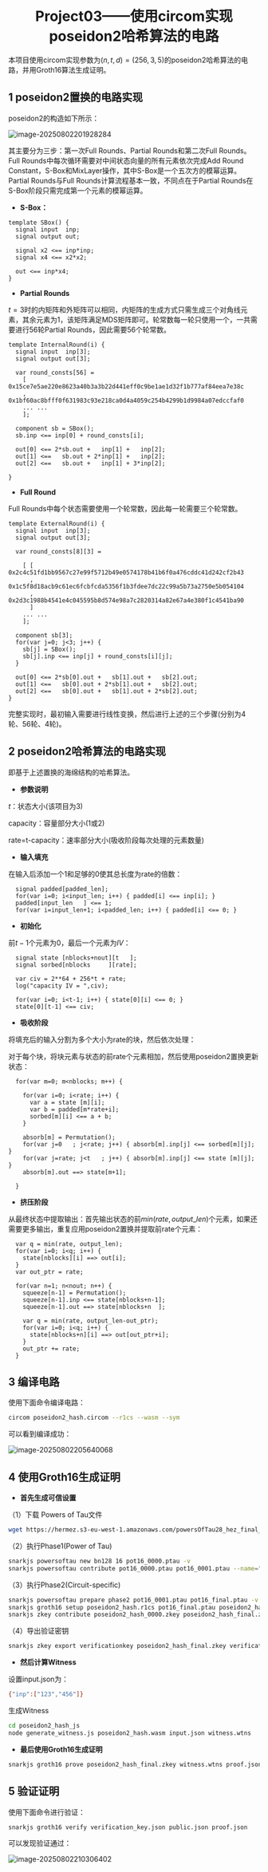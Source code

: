 # <center> Project03——使用circom实现poseidon2哈希算法的电路<center>

本项目使用circom实现参数为$(n,t,d)=(256,3,5)$的poseidon2哈希算法的电路，并用Groth16算法生成证明。

## 1 poseidon2置换的电路实现

poseidon2的构造如下所示：

![image-20250802201928284](C:/Users/86189/Desktop/%E5%88%9B%E6%96%B0%E5%88%9B%E4%B8%9A%E5%AE%9E%E8%B7%B5/project03/image/poseidon2.png)

其主要分为三步：第一次Full Rounds、Partial Rounds和第二次Full Rounds。Full Rounds中每次循环需要对中间状态向量的所有元素依次完成Add Round Constant，S-Box和MixLayer操作，其中S-Box是一个五次方的模幂运算。Partial Rounds与Full Rounds计算流程基本一致，不同点在于Partial Rounds在S-Box阶段只需完成第一个元素的模幂运算。

* **S-Box：**

```
template SBox() {
  signal input  inp;
  signal output out;

  signal x2 <== inp*inp;
  signal x4 <== x2*x2;

  out <== inp*x4;
}
```

* **Partial Rounds**

$t=3$时的内矩阵和外矩阵可以相同，内矩阵的生成方式只需生成三个对角线元素，其余元素为1，该矩阵满足MDS矩阵即可。轮常数每一轮只使用一个，一共需要进行56轮Partial Rounds，因此需要56个轮常数。

```
template InternalRound(i) {
  signal input  inp[3];
  signal output out[3];

  var round_consts[56] = 
    [ 0x15ce7e5ae220e8623a40b3a3b22d441eff0c9be1ae1d32f1b777af84eea7e38c
    , 0x1bf60ac8bfff0f631983c93e218ca0d4a4059c254b4299b1d9984a07edccfaf0
    ... ...
    ];

  component sb = SBox();
  sb.inp <== inp[0] + round_consts[i];

  out[0] <== 2*sb.out +   inp[1] +   inp[2];
  out[1] <==   sb.out + 2*inp[1] +   inp[2];
  out[2] <==   sb.out +   inp[1] + 3*inp[2];

}

```

* **Full Round**

Full Rounds中每个状态需要使用一个轮常数，因此每一轮需要三个轮常数。

```
template ExternalRound(i) {
  signal input  inp[3];
  signal output out[3];

  var round_consts[8][3] = 

    [ [ 0x2c4c51fd1bb9567c27e99f5712b49e0574178b41b6f0a476cddc41d242cf2b43
      , 0x1c5f8d18acb9c61ec6fcbfcda5356f1b3fdee7dc22c99a5b73a2750e5b054104
      , 0x2d3c1988b4541e4c045595b8d574e98a7c2820314a82e67a4e380f1c4541ba90 
      ]
	... ...
    ];

  component sb[3];
  for(var j=0; j<3; j++) {
    sb[j] = SBox();
    sb[j].inp <== inp[j] + round_consts[i][j];
  }

  out[0] <== 2*sb[0].out +   sb[1].out +   sb[2].out;
  out[1] <==   sb[0].out + 2*sb[1].out +   sb[2].out;
  out[2] <==   sb[0].out +   sb[1].out + 2*sb[2].out;
}
```

完整实现时，最初输入需要进行线性变换，然后进行上述的三个步骤(分别为4轮、56轮、4轮)。

## 2 poseidon2哈希算法的电路实现

即基于上述置换的海绵结构的哈希算法。

* **参数说明**

$t$：状态大小(该项目为3)

capacity：容量部分大小(1或2)

rate=t-capacity：速率部分大小(吸收阶段每次处理的元素数量)

* **输入填充**

在输入后添加一个1和足够的0使其总长度为rate的倍数：

```
  signal padded[padded_len];
  for(var i=0; i<input_len; i++) { padded[i] <== inp[i]; }
  padded[input_len   ] <== 1;
  for(var i=input_len+1; i<padded_len; i++) { padded[i] <== 0; } 
```

* **初始化**

前$t-1$个元素为0，最后一个元素为$IV$：

```
  signal state [nblocks+nout][t   ];
  signal sorbed[nblocks     ][rate];
 
  var civ = 2**64 + 256*t + rate;
  log("capacity IV = ",civ);

  for(var i=0; i<t-1; i++) { state[0][i] <== 0; }
  state[0][t-1] <== civ;
```

* **吸收阶段**

将填充后的输入分割为多个大小为rate的块，然后依次处理：

对于每个块，将块元素与状态的前rate个元素相加，然后使用poseidon2置换更新状态：

```
  for(var m=0; m<nblocks; m++) {

    for(var i=0; i<rate; i++) {
      var a = state [m][i];
      var b = padded[m*rate+i];
      sorbed[m][i] <== a + b;
    }
 
    absorb[m] = Permutation();
    for(var j=0   ; j<rate; j++) { absorb[m].inp[j] <== sorbed[m][j]; }
    for(var j=rate; j<t   ; j++) { absorb[m].inp[j] <== state [m][j]; }
    absorb[m].out ==> state[m+1];

  }
```

* **挤压阶段**

从最终状态中提取输出：首先输出状态的前$min(rate,output\_len)$个元素，如果还需要更多输出，重复应用poseidon2置换并提取前rate个元素：

```
  var q = min(rate, output_len);
  for(var i=0; i<q; i++) {
    state[nblocks][i] ==> out[i];
  }
  var out_ptr = rate;

  for(var n=1; n<nout; n++) {
    squeeze[n-1] = Permutation();
    squeeze[n-1].inp <== state[nblocks+n-1];
    squeeze[n-1].out ==> state[nblocks+n  ];

    var q = min(rate, output_len-out_ptr);
    for(var i=0; i<q; i++) {
      state[nblocks+n][i] ==> out[out_ptr+i];
    }
    out_ptr += rate;
  }
```

## 3 编译电路

使用下面命令编译电路：

```bash
circom poseidon2_hash.circom --r1cs --wasm --sym
```

可以看到编译成功：

![image-20250802205640068](C:/Users/86189/Desktop/%E5%88%9B%E6%96%B0%E5%88%9B%E4%B8%9A%E5%AE%9E%E8%B7%B5/project03/image/%E7%BC%96%E8%AF%91%E7%BB%93%E6%9E%9C.png)

## 4 使用Groth16生成证明

* **首先生成可信设置**

（1）下载 Powers of Tau文件

```bash
wget https://hermez.s3-eu-west-1.amazonaws.com/powersOfTau28_hez_final_16.ptau
```

（2）执行Phase1(Power of Tau)

```bash
snarkjs powersoftau new bn128 16 pot16_0000.ptau -v
snarkjs powersoftau contribute pot16_0000.ptau pot16_0001.ptau --name="First contribution" -v
```

（3）执行Phase2(Circuit-specific)

```bash
snarkjs powersoftau prepare phase2 pot16_0001.ptau pot16_final.ptau -v
snarkjs groth16 setup poseidon2_hash.r1cs pot16_final.ptau poseidon2_hash_0000.zkey
snarkjs zkey contribute poseidon2_hash_0000.zkey poseidon2_hash_final.zkey --name="Contributor" -v
```

（4）导出验证密钥

```bash
snarkjs zkey export verificationkey poseidon2_hash_final.zkey verification_key.json
```

* **然后计算Witness**

设置input.json为：

```bash
{"inp":["123","456"]}
```

生成Witness

```bash
cd poseidon2_hash_js
node generate_witness.js poseidon2_hash.wasm input.json witness.wtns
```

* **最后使用Groth16生成证明**

```bash
snarkjs groth16 prove poseidon2_hash_final.zkey witness.wtns proof.json public.json
```

## 5 验证证明

使用下面命令进行验证：

```bash
snarkjs groth16 verify verification_key.json public.json proof.json
```

可以发现验证通过：

![image-20250802210306402](C:/Users/86189/Desktop/%E5%88%9B%E6%96%B0%E5%88%9B%E4%B8%9A%E5%AE%9E%E8%B7%B5/project03/image/%E9%AA%8C%E8%AF%81%E7%BB%93%E6%9E%9C.png)